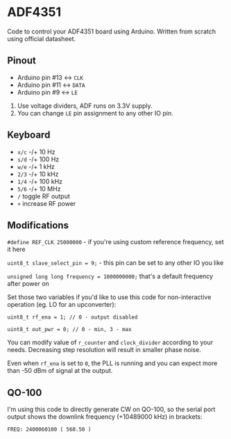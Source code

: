 # ADF4351

Code to control your ADF4351 board using Arduino. Written from scratch using official datasheet.

## Pinout

* Arduino pin #13 <-> `CLK`
* Arduino pin #11 <-> `DATA`
* Arduino pin #9 <-> `LE`


1. Use voltage dividers, ADF runs on 3.3V supply.
2. You can change `LE` pin assignment to any other IO pin.

## Keyboard

* `x/c` -/+ 10 Hz
* `s/d` -/+ 100 Hz
* `w/e` -/+ 1 kHz
* `2/3` -/+ 10 kHz
* `1/4` -/+ 100 kHz
* `5/6` -/+ 10 MHz
* `/` toggle RF output
* `+` increase RF power

## Modifications

`#define REF_CLK 25000000` - if you're using custom reference frequency, set it here

`uint8_t slave_select_pin = 9;` - this pin can be set to any other IO you like

`unsigned long long frequency = 1000000000;` that's a default frequency after power on

Set those two variables if you'd like to use this code for non-interactive operation (eg. LO for an upconverter):

`uint8_t rf_ena = 1; // 0 - output disabled`

`uint8_t out_pwr = 0; // 0 - min, 3 - max`

You can modify value of `r_counter` and `clock_divider` according to your needs. Decreasing step resolution will result in smaller phase noise.

Even when `rf_ena` is set to `0`, the PLL is running and you can expect more than -50 dBm of signal at the output.

## QO-100

I'm using this code to directly generate CW on QO-100, so the serial port output shows the downlink frequency (+10489000 kHz) in brackets:

`FREQ: 2400060100 ( 560.50 )`
